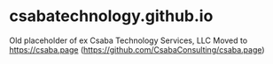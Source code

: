 # csabatechnology.github.io
Old placeholder of ex Csaba Technology Services, LLC
Moved to https://csaba.page (https://github.com/CsabaConsulting/csaba.page)
